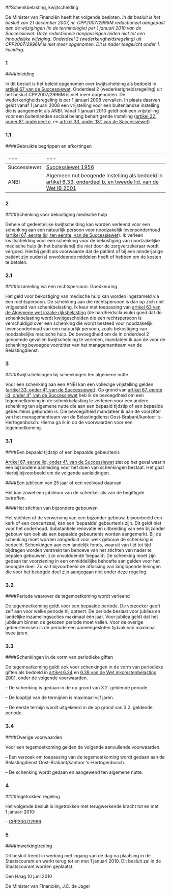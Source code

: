 <meta http-equiv='Content-Type' content='text/html; charset=utf-8' />

##Schenkbelasting, kwijtschelding

De Minister van Financiën heeft het volgende besloten.     *In dit besluit is het besluit van 21 december 2007, nr. CPP2007/2996M redactioneel aangepast aan de wijzigingen (in de terminologie) per 1 januari 2010 van de Successiewet. Deze redactionele aanpassingen leiden niet tot een inhoudelijke wijziging. Onderdeel 2 (wederkerigheidsregeling) uit CPP2007/2996M is niet meer opgenomen. Dit is nader toegelicht onder 1. Inleiding.*    
### 1  

####Inleiding

In dit besluit is het beleid opgenomen over kwijtschelding als bedoeld in [artikel 67 van de Successiewet](../../../../wet/successiewet/1956/BWBR0002226/README.md). Onderdeel 2 (wederkerigheidsregeling) uit het besluit CPP2007/2996M is niet meer opgenomen. De wederkerigheidsregeling is per 1 januari 2008 vervallen. In plaats daarvan geldt vanaf 1 januari 2008 een vrijstelling voor een buitenlandse instelling die is aangemerkt als ANBI. Vanaf 1 januari 2010 geldt ook een vrijstelling voor een buitenlandse sociaal belang behartigende instelling ([artikel 32, onder 8°, onderdeel e](../../../../wet/successiewet/1956/BWBR0002226/README.md), en [artikel 33, onder 13°, van de Successiewet](../../../../wet/successiewet/1956/BWBR0002226/README.md)).   
### 1.1  

####Gebruikte begrippen en afkortingen

| --- | --- |
|:---|:---|
| Successiewet  | [Successiewet 1956](../../../../wet/successiewet/1956/BWBR0002226/README.md)  |
| ANBI  | Algemeen nut beogende instelling als bedoeld in [artikel 6.33, onderdeel b, en tweede lid, van de Wet IB 2001](../../../../wet/wet/inkomstenbelasting/2001/BWBR0011353/README.md)  |

### 2  

####Schenking voor bekostiging medische hulp

Gehele of gedeeltelijke kwijtschelding kan worden verleend voor een schenking aan een natuurlijk persoon voor noodzakelijk levensonderhoud ([artikel 67, eerste lid, ten eerste, van de Successiewet](../../../../wet/successiewet/1956/BWBR0002226/README.md)). Ik verleen kwijtschelding voor een schenking voor de bekostiging van noodzakelijke medische hulp (in het buitenland) die niet door de zorgverzekeraar wordt vergoed. Hierbij geldt als voorwaarde dat de patiënt of bij een minderjarige patiënt zijn ouder(s) onvoldoende middelen heeft of hebben om de kosten te betalen.   
### 2.1  

####Inzameling via een rechtspersoon. Goedkeuring

Het geld voor bekostiging van medische hulp kan worden ingezameld via een rechtspersoon. De schenking aan die rechtspersoon is dan op zich niet vrijgesteld van schenkbelasting. Ik keur met toepassing van [artikel 63 van de Algemene wet inzake rijksbelasting](../../../../wet/algemene/wet/inzake/rijksbelastingen/BWBR0002320/README.md) (de hardheidsclausule) goed dat de schenkbelasting wordt kwijtgescholden die een rechtspersoon is verschuldigd over een schenking die wordt besteed voor noodzakelijk levensonderhoud van een natuurlijk persoon, zoals bekostiging van noodzakelijke medische hulp. De bevoegdheid om de in onderdeel 2 genoemde gevallen kwijtschelding te verlenen, mandateer ik aan de voor de schenking bevoegde voorzitter van het managementteam van de Belastingdienst.     
### 3  

####Kwijtscheldingen bij schenkingen ten algemene nutte

Voor een schenking aan een ANBI kan een volledige vrijstelling gelden ([artikel 33, onder 4°, van de Successiewet](../../../../wet/successiewet/1956/BWBR0002226/README.md)). Op grond van [artikel 67, eerste lid, onder 4°, van de Successiewet](../../../../wet/successiewet/1956/BWBR0002226/README.md) heb ik de bevoegdheid om een tegemoetkoming in de schenkbelasting te verlenen voor een andere schenking ten algemene nutte die aan een bepaald tijdstip of een bepaalde gebeurtenis gebonden is. Die bevoegdheid mandateer ik aan de voorzitter van het managementteam van de Belastingdienst Oost-Brabant/kantoor ’s-Hertogenbosch. Hierna ga ik in op de voorwaarden voor een tegemoetkoming.   
### 3.1  

####Een bepaald tijdstip of een bepaalde gebeurtenis

[Artikel 67, eerste lid, onder 4°, van de Successiewet](../../../../wet/successiewet/1956/BWBR0002226/README.md) ziet op het geval waarin een bijzondere aanleiding voor het doen van schenkingen bestaat. Het gaat hierbij bijvoorbeeld om de volgende aanleidingen.   

####Een jubileum van 25 jaar of een veelvoud daarvan

Het kan zowel een jubileum van de schenker als van de begiftigde betreffen.    

####Het stichten van bijzondere gebouwen

Het stichten of de verwerving van een bijzonder gebouw, bijvoorbeeld een kerk of een concertzaal, kan een ‘bepaalde’ gebeurtenis zijn. Dit geldt niet voor het onderhoud. Substantiële renovatie en uitbreiding van een bijzonder gebouw kan ook als een bepaalde gebeurtenis worden aangemerkt. Bij de schenking moet worden aangeduid voor welk gebouw de schenking is bedoeld. Schenkingen aan een landelijk fonds, waaruit van tijd tot tijd bijdragen worden verstrekt ten behoeve van het stichten van nader te bepalen gebouwen, zijn onvoldoende ‘bepaald’. De schenking moet zijn gedaan ter voorziening in een onmiddellijke behoefte aan gelden voor het beoogde doel. Zo valt bijvoorbeeld de aflossing van langlopende leningen die voor het beoogde doel zijn aangegaan niet onder deze regeling.     
### 3.2  

####Periode waarover de tegemoetkoming wordt verleend

De tegemoetkoming geldt voor een bepaalde periode. De verzoeker geeft zelf aan voor welke periode hij opteert. De periode beslaat voor jubilea en landelijke inzamelingsacties maximaal één jaar. Voor jubilea geldt dat het jubileum binnen de gekozen periode moet vallen. Voor de overige gebeurtenissen is de periode een aaneengesloten tijdvak van maximaal twee jaren.    
### 3.3  

####Schenkingen in de vorm van periodieke giften

De tegemoetkoming geldt ook voor schenkingen in de vorm van periodieke giften als bedoeld in [artikel 6.34](../../../../wet/wet/inkomstenbelasting/2001/BWBR0011353/README.md) en [6.38 van de Wet inkomstenbelasting 2001](../../../../wet/wet/inkomstenbelasting/2001/BWBR0011353/README.md), onder de volgende voorwaarden. 

– De schenking is gedaan in de op grond van 3.2. geldende periode.  

– De looptijd van de termijnen is maximaal vijf jaren.  

– De eerste termijn wordt uitgekeerd in de op grond van 3.2. geldende periode.      
### 3.4  

####Overige voorwaarden

Voor een tegemoetkoming gelden de volgende aanvullende voorwaarden. 

– Een verzoek om toepassing van de tegemoetkoming wordt gedaan aan de Belastingdienst Oost-Brabant/kantoor ’s-Hertogenbosch.  

– De schenking wordt gedaan en aangewend ten algemene nutte.       
### 4  

####Ingetrokken regeling

Het volgende besluit is ingetrokken met terugwerkende kracht tot en met 1 januari 2010: 

– [CPP2007/2996](../../../../beleidsregel/successiewet/kwijtschelding/BWBR0023218/README.md).      
### 5  

####Inwerkingtreding

Dit besluit treedt in werking met ingang van de dag na plaatsing in de Staatscourant en werkt terug tot en met 1 januari 2010. Dit besluit zal in de Staatscourant worden geplaatst.      

Den Haag 
10 juni 2010   

De 
Minister van Financiën, 
J.C. de Jager     
